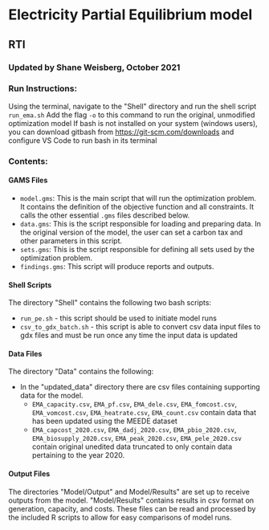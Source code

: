 # Electricity Partial Equilibrium model

## RTI

### Updated by Shane Weisberg, October 2021

### Run Instructions:
Using the terminal, navigate to the "Shell" directory and run the shell script `run_ema.sh`
Add the flag `-o` to this command to run the original, unmodified optimization model
If bash is not installed on your system (windows users), you can download gitbash from https://git-scm.com/downloads and configure VS Code to run bash in its terminal

### Contents:

#### GAMS Files

* `model.gms`: This is the main script that will run the optimization problem. It contains the definition of the objective function and all constraints. It calls the other essential `.gms` files described below.
* `data.gms`: This is the script responsible for loading and preparing data. In the original version of the model, the user can set a carbon tax and other parameters in this script.
* `sets.gms`: This is the script responsible for defining all sets used by the optimization problem. 
* `findings.gms`: This script will produce reports and outputs.


#### Shell Scripts
The directory "Shell" contains the following two bash scripts:
* `run_pe.sh` - this script should be used to initiate model runs
* `csv_to_gdx_batch.sh` - this script is able to convert csv data input files to gdx files and must be run once any time the input data is updated

#### Data Files
The directory "Data" contains the following:
* In the "updated_data" directory there are csv files containing supporting data for the model. 
    * `EMA_capacity.csv`, `EMA_pf.csv`, `EMA_dele.csv`, `EMA_fomcost.csv`, `EMA_vomcost.csv`, `EMA_heatrate.csv`, `EMA_count.csv` contain data that has been updated using the MEEDE dataset
    * `EMA_capcost_2020.csv`, `EMA_dadj_2020.csv`, `EMA_pbio_2020.csv`, `EMA_biosupply_2020.csv`, `EMA_peak_2020.csv`, `EMA_pele_2020.csv` contain original unedited data truncated to only contain data pertaining to the year 2020.

#### Output Files
The directories "Model/Output" and Model/Results" are set up to receive outputs from the model. "Model/Results" contains results in csv format on generation, capacity, and costs. These files can be read and processed by the included R scripts to allow for easy comparisons of model runs.
